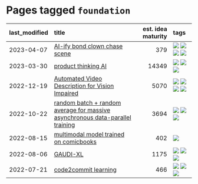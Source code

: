 # Pages tagged `foundation`

|last_modified|title|est. idea maturity|tags
|:---|:---|---:|:---|
|2023-04-07|[AI-ify bond clown chase scene](../bond_clown_chase_scene.md)|379|[![](https://img.shields.io/badge/tag-animation-35d420)](../tags/animation.md) [![](https://img.shields.io/badge/tag-experimental-869bd0)](../tags/experimental.md) [![](https://img.shields.io/badge/tag-foundation-32d44f)](../tags/foundation.md) [![](https://img.shields.io/badge/tag-wip-5d9a82)](../tags/wip.md)|
|2023-03-30|[product thinking AI](../product_thinking_ai.md)|14349|[![](https://img.shields.io/badge/tag-experimental-869bd0)](../tags/experimental.md) [![](https://img.shields.io/badge/tag-foundation-32d44f)](../tags/foundation.md) [![](https://img.shields.io/badge/tag-tooling-1eefac)](../tags/tooling.md)|
|2022-12-19|[Automated Video Description for Vision Impaired](../automated-video-description.md)|5070|[![](https://img.shields.io/badge/tag-accessibility-fe4dc)](../tags/accessibility.md) [![](https://img.shields.io/badge/tag-dataset-aa21fc)](../tags/dataset.md) [![](https://img.shields.io/badge/tag-foundation-32d44f)](../tags/foundation.md) [![](https://img.shields.io/badge/tag-publicgood-c6963e)](../tags/publicgood.md)|
|2022-10-22|[random batch + random average for massive asynchronous data-parallel training](../async-evolutionary-ddp.md)|3694|[![](https://img.shields.io/badge/tag-experimental-869bd0)](../tags/experimental.md) [![](https://img.shields.io/badge/tag-foundation-32d44f)](../tags/foundation.md) [![](https://img.shields.io/badge/tag-tooling-1eefac)](../tags/tooling.md)|
|2022-08-15|[multimodal model trained on comicbooks](../multimodal-model-trained-on-comicbooks.md)|402|[![](https://img.shields.io/badge/tag-foundation-32d44f)](../tags/foundation.md)|
|2022-08-06|[GAUDI-XL](../gaudi-xl.md)|1175|[![](https://img.shields.io/badge/tag-animation-35d420)](../tags/animation.md) [![](https://img.shields.io/badge/tag-experimental-869bd0)](../tags/experimental.md) [![](https://img.shields.io/badge/tag-foundation-32d44f)](../tags/foundation.md)|
|2022-07-21|[code2commit learning](../code2commit-learning.md)|466|[![](https://img.shields.io/badge/tag-carp-dad82b)](../tags/carp.md) [![](https://img.shields.io/badge/tag-experimental-869bd0)](../tags/experimental.md) [![](https://img.shields.io/badge/tag-foundation-32d44f)](../tags/foundation.md)|